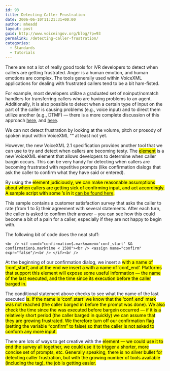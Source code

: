 ```yaml
---
id: 93
title: Detecting Caller Frustration
date: 2006-06-10T11:21:31+00:00
author: mheadd
layout: post
guid: http://www.voiceingov.org/blog/?p=93
permalink: /detecting-caller-frustration/
categories:
  - Standards
  - Tutorials
---
```

There are not a lot of really good tools for IVR developers to detect when callers are getting frustrated. Anger is a human emotion, and human emotions are complex. The tools generally used within VoiceXML applications for dealing with frustrated callers tend to be a bit ham-fisted. 

For example, most developers utilize a graduated set of noinput/nomatch handlers for transferring callers who are having problems to an agent. Additionally, it is also possible to detect when a certain type of input on the part of the caller is causing problems (e.g., voice input) and to direct them utilize another (e.g., DTMF) &#8212; there is a more complete discussion of this approach [here](http://www.voiceingov.org/blog/?p=90), and [here](http://www.voiceingov.org/blog/?p=66). 

We can not detect frustration by looking at the volume, pitch or prosody of spoken input within VoiceXML "“ at least not yet.

However, the new VoiceXML 2.1 specification provides another tool that we can use to try and detect when callers are becoming testy. The <a href="http://www.w3.org/TR/voicexml21/#sec-mark" target="_blank"><mark> element</a> is a new VoiceXML element that allows developers to determine when caller bargin occurs. This can be very handy for detecting when callers are becoming frustrated with repetitive prompts (like confirmation dialogs that ask the caller to confirm what they have said or entered).

By using the <mark> element judiciously, we can make reasonable assumptions about when callers are getting sick of confirming input, and act accordingly. A sample script with some <mark>&#8217;s in it <a href="http://www.voiceingov.org/xfiles/markTest.txt" target="_blank">can be found here</a>. 

This sample contains a customer satisfaction survey that asks the caller to rate (from 1 to 5) their agreement with several statements. After each turn, the caller is asked to confirm their answer &#8211; you can see how this could become a bit of a pain for a caller, especially if they are not happy to begin with.

The following bit of code does the neat stuff:

`<br />
<if cond="confirmation$.markname=='conf_start' && confirmation$.marktime < 1500"><br />
<assign name="confirm" expr="false"/><br />
</if><br />
` 

At the beginning of our confirmation dialog, we insert a <mark> with a name of &#8216;conf\_start&#8217;, and at the end we insert a <mark> with a name of &#8216;conf\_end&#8217;. Platforms that support this element will expose some useful information &#8212; the name of the last <mark> executed, and the time since its execution before the caller barged in. 

The conditional statement above checks to see what the name of the last executed <mark> is. If the name is &#8216;conf\_start&#8217; we know that the &#8216;conf\_end&#8217; mark was not reached (the caller barged in before the prompt was done). We also check the time since the <mark> was executed before bargein occurred &#8212; if it is a relatively short period (the caller barged in quickly) we can assume that they are growing frustrated. We therefore turn off our confirmation flag (setting the variable &#8220;confirm&#8221; to false) so that the caller is not asked to conform any more input.

There are lots of ways to get creative with the <mark> element &#8212; we could use it to end the survey all together, we could use it to trigger a shorter, more concise set of prompts, etc. Generally speaking, there is no silver bullet for detecting caller frustration, but with the growing number of tools available (including the <mark> tag), the job is getting easier.